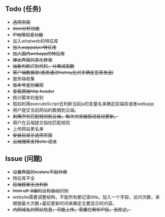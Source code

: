 Todo (任务)
----------

* <del>选项页面</del>
* <del>dom分析功能</del>
* <del>IP地理信息功能</del>
* 加入whatweb的特征库
* <del>加入wappalyer特征库</del>
* <del>加入国内webapp的特征库</del>
* <del>弹出界面的美化修改</del>
* <del>抽象判断识别代码，分离成函数</del>
* <del>客户端数据库(或者通过histroy比对来确定是否发送)</del>
* 服务端收集
* <del>版本号鉴别展现</del>
* <del>查看原始http header</del>
* 统计脚本的鉴别
* 假如利用executeScript去判断当前js的变量名来确定前端库或者webapp
* 用户提交当前网站的数据到云端。
* <del>剥离所有匹配规则到云端，每次浏览器启动自动更新。</del>
* 用户在云端提交指纹匹配规则
* 上传网站黑名单
* <del>安装后显示选项页面</del>
* <del>云端搜索支持site:语法</del>

Issue (问题)
-----------

* <del>设置界面的restore不起作用</del>
* 特征库不全
* <del>后端框架无法判断</del>
* <del>html utf-8编码没有自动识别</del>
* website需要调整结构，不能所有都记录title。加入一个字段，访问次数，来根据最大次数+最后更新时间来确定主要显示的内容。
* <del>内网域名的网站信息，可能上传。需要在解析IP后，去除之。</del>